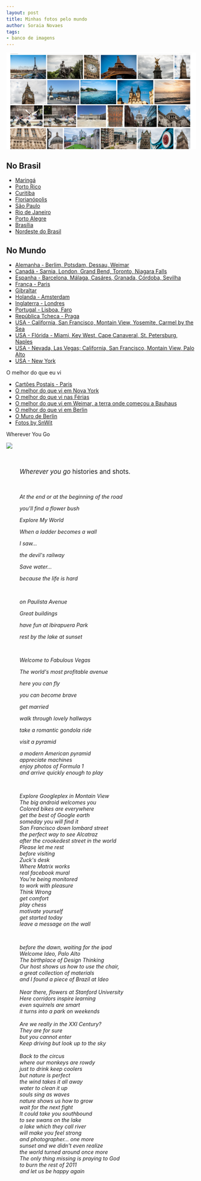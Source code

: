 ```yaml
---
layout: post
title: Minhas fotos pelo mundo
author: Soraia Novaes
tags:
- banco de imagens
---
```


<a href="https://www.shutterstock.com/g/Soraia+Novaes" target="_blank"><img src="images/portfolio-shutterstock.png" alt="" /></a>

<h2>No Brasil</h2>
    		<ul class="alt">
        <li><a href="http://www.flickr.com/photos/60048303@N04/collections/72157628709579479/" target="_blank">Maring&aacute;</a></li>
        <li><a href="http://www.flickr.com/photos/60048303@N04/collections/72157628709622281/" target="_blank">Porto Rico</a></li>
<li><a href="http://www.flickr.com/photos/60048303@N04/collections/72157626261745014/" target="_blank">Curitiba</a></li>
  <li><a href="https://www.flickr.com/photos/designregional/collections/72157632757157534/" target="_blank">Florian&oacute;polis</a></li>
 <li><a href="http://www.flickr.com/photos/60048303@N04/collections/72157626261716632/" target="_blank">S&atilde;o Paulo </a></li>
 <li><a href="http://www.flickr.com/photos/60048303@N04/collections/72157626547298749/" target="_blank">Rio de Janeiro</a></li>
 <li><a href="http://www.flickr.com/photos/60048303@N04/collections/72157626261714186/" target="_blank">Porto Alegre</a></li>
 <li> <a href="http://www.flickr.com/photos/60048303@N04/collections/72157628710880067/" target="_blank">Bras&iacute;lia</a></li>
 <li><a href="http://www.flickr.com/photos/60048303@N04/collections/72157628709492999/" target="_blank">Nordeste do Brasil</a></li>
 
 </ul>
<h2>No Mundo</h2>
  	<ul class="alt">
          <li><a href="http://www.flickr.com/photos/60048303@N04/collections/72157629869207539/" target="_blank">Alemanha - Berlim, Potsdam, Dessau, Weimar</a></li>           
        <li><a href="http://www.flickr.com/photos/60048303@N04/collections/72157629493115317/" target="_blank">Canad&aacute; - Sarnia, London, Grand Bend, Toronto, Niagara Falls</a></li>
          <li><a href="https://www.flickr.com/photos/designregional/collections/72157649690994950/" target="_blank">Espanha - Barcelona, Málaga, Casáres, Granada, Córdoba, Sevilha</a></li>
         <li><a href="http://www.flickr.com/photos/60048303@N04/collections/72157629493110907/" target="_blank">Fran&ccedil;a - Paris</a></li>
         <li><a href="https://www.flickr.com/photos/designregional/sets/72157650079944561" target="_blank">Gibraltar</a></li>
          <li><a href="http://www.flickr.com/photos/60048303@N04/collections/72157629544817006/" target="_blank">Holanda - Amsterdam</a></li>
         <li><a href="https://www.flickr.com/photos/designregional/collections/72157641495369494/" target="_blank">Inglaterra - Londres</a></li>
         <li><a href="#" target="_blank">Portugal - Lisboa, Faro</a></li>
        <li><a href="https://www.flickr.com/photos/designregional/collections/72157645596311018/" target="_blank">Rep&uacute;blica Tcheca - Praga</a></li>
        <li><a href="http://www.flickr.com/photos/60048303@N04/collections/72157634416602937/" target="_blank">USA - California, San Francisco, Montain View, Yosemite, Carmel by the Sea</a></li>
        <li><a href="https://www.flickr.com/photos/designregional/collections/72157655609134915/" target="_blank">USA - Fl&oacute;rida - Miami, Key West, Cape Canaveral, St. Petersburg, Naples</a></li>
        <li><a href="http://www.flickr.com/photos/60048303@N04/collections/72157626671897650/" target="_blank">USA - Nevada, Las Vegas; California, San Francisco, Montain View, Palo Alto</a></li>
        <li><a href="http://www.flickr.com/photos/60048303@N04/collections/72157634418054484/" target="_blank">USA - New York</a></li>
         </ul>

<p class="titulo2012"> O melhor do que eu vi</p>
	<div class="12u 12u$(medium)">
    	<ul class="alt">
             <li><a href="https://soraianovaes.com.br/postcards/" target="_blank">Cart&otilde;es Postais - Paris</a></li>
             <li><a href="https://soraianovaes.com.br/photos/galeria/flickr/newyork.html">O melhor do que vi em Nova York</a></li>
             <li><a href="https://soraianovaes.com.br/photos/galeria/flickr/ferias.html">O melhor do que vi nas F&eacute;rias</a></li>
             <li><a href="https://soraianovaes.com.br/photos/galeria/flickr/weimar.html">O melhor do que vi em Weimar, a terra onde come&ccedil;ou a Bauhaus</a></li>
             <li><a href="https://soraianovaes.com.br/photos/galeria/flickr/berlin.html">O melhor do que vi em Berlin</a></li>
             <li><a href="https://soraianovaes.com.br/photos/galeria/flickr/muro.html">O Muro de Berlin</a></li>
             <li><a href="https://soraianovaes.com.br/photos/galeria/flickr/wirth.html">Fotos by SnWit</a></li>
             </ul>

<p> Wherever You Go</p>
<a href="http://www.soraianovaes.com.br/portfolio2011"><img src="imagens/portfolio2011.jpg" /></a>
<p>&nbsp; </p>
<p style="margin-left: 7%; font-size: larger;"><em>Wherever you go</em> histories and shots.</p>
  <p>&nbsp; </p> 
 <p style="margin-left: 7%;"><em>At the end or at the beginning of the road</em></p>
 <p style="margin-left: 7%;"><em>you'll find a flower bush</em></p>
  <p style="margin-left: 7%;"><em>Explore My World</em></p>
  <p style="margin-left: 7%;"><em>When a ladder becomes a wall</em></p>
   <p style="margin-left: 7%;"><em>I saw...</em></p>
    <p style="margin-left: 7%;"><em>the devil's railway</em></p>
     <p style="margin-left: 7%;"><em>Save water...</em></p>
      <p style="margin-left: 7%;"><em>because the life is hard </em></p>
       <p>&nbsp; </p>
       <p style="margin-left: 7%;"><em>on Paulista Avenue</em></p>
        <p style="margin-left: 7%;"><em>Great buildings</em></p>
         <p style="margin-left: 7%;"><em>have fun at Ibirapuera Park</em></p>
          <p style="margin-left: 7%;"><em>rest by the lake at sunset</em></p>
           <p>&nbsp; </p>
            <p style="margin-left: 7%;"><em>Welcome to Fabulous Vegas</em></p>
           <p style="margin-left: 7%;"><em>The world's most profitable avenue</em></p>
            <p style="margin-left: 7%;"><em>here you can fly</em></p>
             <p style="margin-left: 7%;"><em>you can become brave</em></p>
              <p style="margin-left: 7%;"><em>get married </em></p>
               <p style="margin-left: 7%;"><em>walk through lovely hallways</em></p>
                <p style="margin-left: 7%;"><em>take a romantic gondola ride</em></p> 
                <p style="margin-left: 7%;"><em>visit a pyramid</em></p>
                <p style="margin-left: 7%;"><em>a modern American pyramid <br/>
                                                    appreciate machines <br/>
                                                    enjoy photos of Formula 1 <br/>
                                                    and arrive quickly enough to play </em></p>  
                                                     <p>&nbsp; </p>    
                                                      </em></p>                      
                    <p style="margin-left: 7%;"><em>Explore Googleplex in Montain View<br/>
                                                    The big android welcomes you<br/>
                                                    Colored bikes are everywhere<br/>
                                                    get the best of Google earth<br/>
                                                    someday you will find it<br/>
                                                    San Francisco down lombard street<br/>
                                                    the perfect way to see Alcatraz<br/>
                                                    after the crookedest street in the world<br/>
                                                    Please let me rest<br/>
                                                    before visiting<br/>
                                                    Zuck's desk<br/>
                                                    Where Matrix works<br/>
                                                    real facebook mural<br/>
                                                    You're being monitored<br/>
                                                    to work with pleasure<br/>
                                                    Think Wrong<br/>
                                                    get comfort<br/>
                                                    play chess<br/>
                                                    motivate yourself<br/>
                                                    get started today<br/>
                                                    leave a message on the wall</em></p>
                                                     <p>&nbsp; </p>
                   <p style="margin-left: 7%;"><em>before the dawn, waiting for the ipad<br/>
                                                    Welcome Ideo, Palo Alto<br />
                                                    The birthplace of Design Thinking<br/>
                                                    Our host shows us how to use the chair,<br/>
                                                    a great collection of materials<br/>
                                                    and I found a piece of Brazil at Ideo<br/>
                                                    <br/>
                                                    Near there, flowers at Stanford University<br/>
                                                    Here corridors inspire learning<br/>
                                                    even squirrels are smart<br/>
                                                    it turns into a park on weekends<br/>
                                                     <br/>
                                                    Are we really in the XXI Century?<br/>
                                                    They are for sure<br/>
                                                    but you cannot enter<br/>
                                                    Keep driving but look up to the sky<br/>
                                                     <br/>
                                                    Back to the circus<br/>
                                                    where our monkeys are rowdy<br/>
                                                    just to drink keep coolers<br/>
                                                    but nature is perfect<br/>
                                                    the wind takes it all away<br/>
                                                    water to clean it up<br/>
                                                    souls sing as waves<br/>
                                                    nature shows us how to grow<br/>
                                                    wait for the next fight<br/>
                                                    It could take you southbound<br/>
                                                    to see swans on the lake<br/>
                                                    a lake which they call river<br/>
                                                    will make you feel strong<br/>
                                                    and photographer... one more<br/>
                                                    sunset and we didn't even realize<br/>
                                                    the world turned around once more<br/>
                                                    The only thing missing is praying to God<br/>
                                                    to burn the rest of 2011<br/>
                                                    and let us be happy again</em></p> 
                                                 <p>&nbsp; </p><p>&nbsp; </p>  